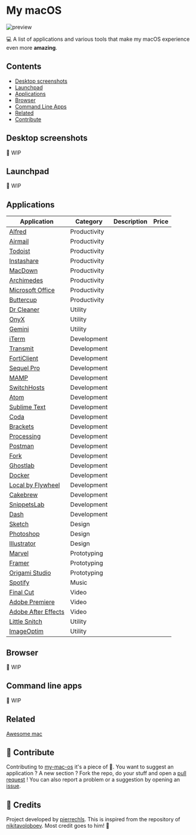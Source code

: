 # My macOS

![preview](https://raw.githubusercontent.com/pierrechls/my-mac-os/master/assets/preview.png)

💻 A list of applications and various tools that make my macOS experience even more **amazing**.

## Contents

- [Desktop screenshots](#desktop-screenshots)
- [Launchpad](#launchpad)
- [Applications](#applications)
- [Browser](#browser)
- [Command Line Apps](#command-line-apps)
- [Related](#related)
- [Contribute](#contributing)

## Desktop screenshots

:construction: WIP

## Launchpad

:construction: WIP

## Applications

| Application | Category | Description | Price |
| ------ | ----------- | ----------- | ----------- |
| [Alfred](https://www.alfredapp.com/) | Productivity |
| [Airmail](http://airmailapp.com/) | Productivity |
| [Todoist](https://todoist.com/) | Productivity |
| [Instashare](http://instashareapp.com/) | Productivity |
| [MacDown](https://macdown.uranusjr.com/) | Productivity |
| [Archimedes](https://itunes.apple.com/us/app/archimedes/id806601044?mt=12) | Productivity |
| [Microsoft Office](https://products.office.com/) | Productivity |
| [Buttercup](https://buttercup.pw/) | Productivity |
| [Dr Cleaner](https://www.drcleaner.com/dr-cleaner/) | Utility |
| [OnyX](https://www.titanium-software.fr/fr/onyx.html) | Utility |
| [Gemini](http://macpaw.com/gemini) | Utility |
| [iTerm](https://www.iterm2.com/) | Development |
| [Transmit](https://www.panic.com/transmit/) | Development |
| [FortiClient](https://www.forticlient.com/) | Development |
| [Sequel Pro](http://www.sequelpro.com/) | Development |
| [MAMP](https://www.mamp.info/en/mamp-pro/) | Development |
| [SwitchHosts](https://github.com/oldj/SwitchHosts) | Development |
| [Atom](https://atom.io/) | Development |
| [Sublime Text](https://www.sublimetext.com/) | Development |
| [Coda](https://panic.com/coda/) | Development |
| [Brackets](http://brackets.io/) | Development |
| [Processing](https://processing.org/) | Development |
| [Postman](https://www.getpostman.com/) | Development |
| [Fork](https://git-fork.com/) | Development |
| [Ghostlab](https://www.vanamco.com/ghostlab/) | Development |
| [Docker](https://docs.docker.com/docker-for-mac/) | Development |
| [Local by Flywheel](https://local.getflywheel.com/) | Development |
| [Cakebrew](https://www.cakebrew.com/) | Development |
| [SnippetsLab](https://www.renfei.org/snippets-lab/) | Development |
| [Dash](https://kapeli.com/dash) | Development |
| [Sketch](https://www.sketchapp.com/) | Design |
| [Photoshop](https://www.adobe.com/fr/products/photoshop.html) | Design |
| [Illustrator](https://www.adobe.com/fr/products/illustrator.html) | Design |
| [Marvel](https://marvelapp.com/) | Prototyping |
| [Framer](https://framer.com/) | Prototyping |
| [Origami Studio](https://origami.design/) | Prototyping |
| [Spotify](https://www.spotify.com/us/) | Music |
| [Final Cut](https://www.apple.com/fr/final-cut-pro/) | Video |
| [Adobe Premiere](https://www.adobe.com/fr/products/premiere.html) | Video |
| [Adobe After Effects](https://www.adobe.com/fr/products/aftereffects.html) | Video |
| [Little Snitch](https://www.obdev.at/products/littlesnitch/index.html) | Utility |
| [ImageOptim](https://imageoptim.com/mac) | Utility |

## Browser

:construction: WIP

## Command line apps

:construction: WIP

## Related

[Awesome mac](https://github.com/jaywcjlove/awesome-mac)

## :raised_hands: Contribute

Contributing to [my-mac-os](https://github.com/pierrechls/my-mac-os) it's a piece of :cake:. You want to suggest an application ? A new section ? Fork the repo, do your stuff and open a [pull request](https://github.com/pierrechls/my-mac-os/compare) ! You can also report a problem or a suggestion by opening an [issue](https://github.com/pierrechls/my-mac-os/new).

## :tada: Credits

Project developed by [pierrechls](https://github.com/pierrechls). This is inspired from the repository of [nikitavoloboev](https://github.com/nikitavoloboev/my-mac-os). Most credit goes to him! 👏
